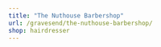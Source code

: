 ```yaml
---
title: "The Nuthouse Barbershop"
url: /gravesend/the-nuthouse-barbershop/
shop: hairdresser
---
```

